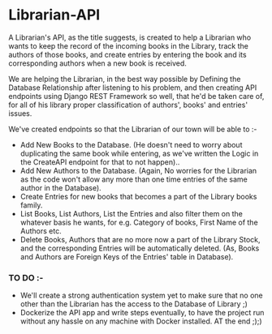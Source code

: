 # Librarian-API

A Librarian's API, as the title suggests, is created to help a Librarian who wants to keep the record of the incoming books in the Library, track the authors of those books, and create entries by entering the book and its corresponding authors when a new book is received.

We are helping the Librarian, in the best way possible by Defining the Database Relationship after listening to his problem, and then creating API endpoints using Django REST Framework so well, that he'd be taken care of, for all of his library proper classification of authors', books' and entries' issues.

We've created endpoints so that the Librarian of our town will be able to :-

- Add New Books to the Database. (He doesn't need to worry about duplicating the same book while entering, as we've written the Logic in the CreateAPI endpoint for that to not happen)..
- Add New Authors to the Database. (Again, No worries for the Librarian as the code won't allow any more than one time entries of the same author in the Database).
- Create Entries for new books that becomes a part of the Library books family.
- List Books, List Authors, List the Entries and also filter them on the whatever basis he wants, for e.g. Category of books, First Name of the Authors etc.
- Delete Books, Authors that are no more now a part of the Library Stock, and the corresponding Entries will be automatically deleted. (As, Books and Authors are Foreign Keys of the Entries' table in Database).


### TO DO :-
- We'll create a strong authentication system yet to make sure that no one other than the Librarian has the access to the Database of Library ;)
- Dockerize the API app and write steps eventually, to have the project run without any hassle on any machine with Docker installed. AT the end ;);) 

